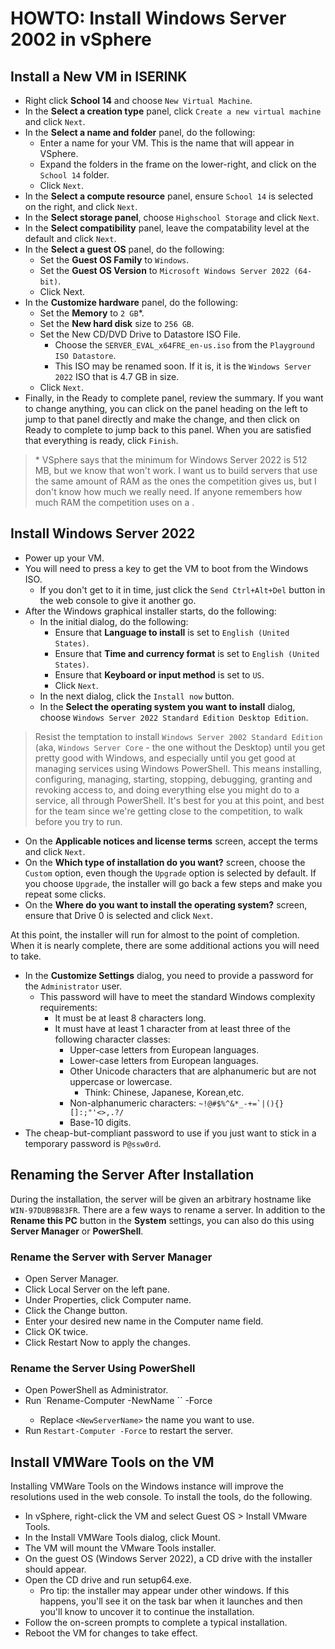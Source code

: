 # HOWTO: Install Windows Server 2002 in vSphere

## Install a New VM in ISERINK

- Right click **School 14** and choose `New Virtual Machine`.
- In the **Select a creation type** panel, click `Create a new virtual machine` and click `Next`.
- In the **Select a name and folder** panel, do the following:
  - Enter a name for your VM. This is the name that will appear in VSphere.
  - Expand the folders in the frame on the lower-right, and click on the `School 14` folder.
  - Click `Next`.
- In the **Select a compute resource** panel, ensure `School 14` is selected on the right, and click `Next`.
- In the **Select storage panel**, choose `Highschool Storage` and click `Next`.
- In the **Select compatibility** panel, leave the compatability level at the default and click `Next`.
- In the **Select a guest OS** panel, do the following:
  - Set the **Guest OS Family** to `Windows`.
  - Set the **Guest OS Version** to `Microsoft Windows Server 2022 (64-bit)`.
  - Click Next.
- In the **Customize hardware** panel, do the following:
  - Set the **Memory** to `2 GB`*.
  - Set the **New hard disk** size to `256 GB`.
  - Set the New CD/DVD Drive to Datastore ISO File.
    - Choose the `SERVER_EVAL_x64FRE_en-us.iso` from the `Playground ISO Datastore`.
    - This ISO may be renamed soon. If it is, it is the `Windows Server 2022` ISO that is 4.7 GB in size.
  - Click `Next`.
- Finally, in the Ready to complete panel, review the summary. If you want to change anything, you can click on the panel heading on the left to jump to that panel directly and make the change, and then click on Ready to complete to jump back to this panel. When you are satisfied that everything is ready, click `Finish`.

> \* VSphere says that the minimum for Windows Server 2022 is 512 MB, but we know that won't work. I want us to build servers that use the same amount of RAM as the ones the competition gives us, but I don't know how much we really need. If anyone remembers how much RAM the competition uses on a .

## Install Windows Server 2022

- Power up your VM.
- You will need to press a key to get the VM to boot from the Windows ISO.
  - If you don't get to it in time, just click the `Send Ctrl+Alt+Del` button in the web console to give it another go.
- After the Windows graphical installer starts, do the following:
  - In the initial dialog, do the following:
    - Ensure that **Language to install** is set to `English (United States)`.
    - Ensure that **Time and currency format** is set to `English (United States)`.
    - Ensure that **Keyboard or input method** is set to `US`.
    - Click `Next`.
  - In the next dialog, click the `Install now` button.
  - In the **Select the operating system you want to install** dialog, choose `Windows Server 2022 Standard Edition Desktop Edition`.

> Resist the temptation to install `Windows Server 2002 Standard Edition` (aka, `Windows Server Core` - the one without the Desktop) until you get pretty good with Windows, and especially until you get good at managing services using Windows PowerShell. This means installing, configuring, managing, starting, stopping, debugging, granting and revoking access to, and doing everything else you might do to a service, all through PowerShell. It's best for you at this point, and best for the team since we're getting close to the competition, to walk before you try to run.

- On the **Applicable notices and license terms** screen, accept the terms and click `Next`.
- On the **Which type of installation do you want?** screen, choose the `Custom` option, even though the `Upgrade` option is selected by default. If you choose `Upgrade`, the installer will go back a few steps and make you repeat some clicks.
- On the **Where do you want to install the operating system?** screen, ensure that Drive 0 is selected and click `Next`.

At this point, the installer will run for almost to the point of completion. When it is nearly complete, there are some additional actions you will need to take.

- In the **Customize Settings** dialog, you need to provide a password for the `Administrator` user.
  - This password will have to meet the standard Windows complexity requirements:
    - It must be at least 8 characters long.
    - It must have at least 1 character from at least three of the following character classes:
      - Upper-case letters from European languages.
      - Lower-case letters from European languages.
      - Other Unicode characters that are alphanumeric but are not uppercase or lowercase.
        - Think: Chinese, Japanese, Korean,etc.
      - Non-alphanumeric characters: ``~!@#$%^&*_-+=`|(){}[]:;"'<>,.?/``
      - Base-10 digits.
- The cheap-but-compliant password to use if you just want to stick in a temporary password is `P@ssw0rd`.

## Renaming the Server After Installation

During the installation, the server will be given an arbitrary hostname like `WIN-97DUB9B83FR`. There are a few ways to rename a server. In addition to the **Rename this PC** button in the **System** settings, you can also do this using **Server Manager** or **PowerShell**.

### Rename the Server with Server Manager

- Open Server Manager.
- Click Local Server on the left pane.
- Under Properties, click Computer name.
- Click the Change button.
- Enter your desired new name in the Computer name field.
- Click OK twice.
- Click Restart Now to apply the changes.

### Rename the Server Using PowerShell

- Open PowerShell as Administrator.
- Run `Rename-Computer -NewName <NewServerName>`` -Force
  - Replace `<NewServerName>` the name you want to use.
- Run `Restart-Computer -Force` to restart the server.

## Install VMWare Tools on the VM

Installing VMWare Tools on the Windows instance will improve the resolutions used in the web console. To install the tools, do the following.

- In vSphere, right-click the VM and select Guest OS > Install VMware Tools.
- In the Install VMWare Tools dialog, click Mount.
- The VM will mount the VMware Tools installer.
- On the guest OS (Windows Server 2022), a CD drive with the installer should appear.
- Open the CD drive and run setup64.exe.
  - Pro tip: the installer may appear under other windows. If this happens, you'll see it on the task bar when it launches and then you'll know to uncover it to continue the installation.
- Follow the on-screen prompts to complete a typical installation.
- Reboot the VM for changes to take effect.
